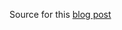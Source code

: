 Source for this [blog post](http://piccolboni.info/2014/08/cant-someone-else-find-those-differences.html)
